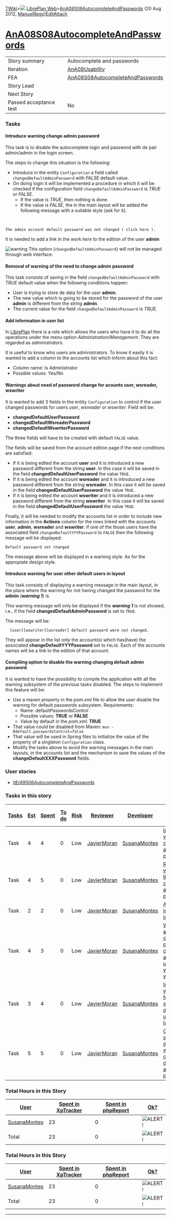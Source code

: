 [TWiki](Main_WebHome)&gt;![](/twiki/pub/TWiki/TWikiDocGraphics/web-bg-small.gif) [LibrePlan Web](LibrePlan_WebHome)&gt;[AnA08S08AutocompleteAndPasswords](LibrePlan_AnA08S08AutocompleteAndPasswords "Topic revision: 10 (20 Aug 2012 - 09:52:45)") (20 Aug 2012, [ManuelRego](Main_ManuelRego))[Edit](LibrePlan_AnA08S08AutocompleteAndPasswords?t=1520344048 "Edit this topic text")[Attach](/twiki/bin/attach/LibrePlan/AnA08S08AutocompleteAndPasswords "Attach an image or document to this topic")  

 [AnA08S08AutocompleteAndPasswords](LibrePlan_AnA08S08AutocompleteAndPasswords)
===============================================================================

|                        |                                                                                |
|------------------------|--------------------------------------------------------------------------------|
| Story summary          | Autocomplete and passwords                                                     |
| Iteration              | [AnA08Usability](LibrePlan_AnA08Usability)                                     |
| FEA                    | [AnA08S08AutocompleteAndPasswords](LibrePlan_AnA08S08AutocompleteAndPasswords) |
| Story Lead             |                                                                                |
| Next Story             |                                                                                |
| Passed acceptance test | No                                                                             |

###  Tasks

####  Introduce warning change admin password

This task is to disable the autocomplete login and password with de pair admin/admin in the login screen.

The steps to change this situation is the following:

-   Introduce in the entity `Configuration` a field called `changedDefaultAdminPassword` with *FALSE* default value.
-   On doing login it will be implemented a procedure in which it will be checked if the configuration field `changeDefaultAdminPassword` is *TRUE* or *FALSE*.
    -   If the value is *TRUE*, then nothing is done.
    -   If the value is *FALSE*, the in the main layout will be added the following message with a suitable style (ask for it).

&nbsp;

    The admin account default password was not changed ( click here ).

It is needed to add a link in the work *here* to the edition of the user **admin**

![warning](/twiki/pub/TWiki/TWikiDocGraphics/warning.gif) This option (`changedDefaultAdminPassword`) will not be managed through web interface.

####  Removal of warning of the need to change admin password

This task consists of saving in the field `changedDefaultAdminPassword` with *TRUE* default value when the following conditions happen:

-   User is trying to store de data for the user **admin**.
-   The new value which is going to be stored for the password of the user **admin** is different from the string **admin**.
-   The current value for the field `changedDefaultAdminPassword` is *TRUE*.

####  Add information in user list

In [LibrePlan](LibrePlan_LibrePlan) there is a role which allows the users who have it to do all the operations under the menu option *Administration/Management*. They are regarded as *administrators*.

It is useful to know who users are administrators. To know it easily it is wanted to add a column to the accounts list which inform about this fact:

-   Column name: Is Administrator
-   Possible values: Yes/No

####  Warnings about need of password change for acounts user, wsreader, wswriter

It is wanted to add 3 fields in the entity `Configuration` to control if the user changed passwords for users *user*, *wsreader* or *wswriter*. Field will be:

-   **changedDefaultUserPassword**
-   **changedDefaultWsreaderPassword**
-   **changedDefaultWswriterPassword**

The three fields will have to be created with default `FALSE` value.

The fields will be saved from the account edition page if the next conditions are satisfied:

-   If it is being edited the account **user** and it is introduced a new password different from the string **user**. In this case it will be saved in the field **changedDefaultUserPassword** the value `TRUE`.
-   If it is being edited the account **wsreader** and it is introduced a new password different from the string **wsreader**. In this case it will be saved in the field **changedDefaultUserPassword** the value `TRUE`.
-   If it is being edited the account **wswriter** and it is introduced a new password different from the string **wswriter**. In this case it will be saved in the field **changedDefaultUserPassword** the value `TRUE`.

Finally, it will be needed to modify the accounts list in order to include new information in the **Actions** column for the rows linked with the accounts **user**, **admin**, **wsreader** and **wswriter**. If one of the those users have the associated field `changedDefaultYYYPassword` to `FALSE` then the following message will be displayed:

    Default password not changed

The message above will be displayed in a warning style. As for the appropiate design style.

####  Introduce warning for user other default users in layout

This task consists of displaying a warning message in the main layout, in the place where the warning for not having changed the password for the **admin** (***warning 1***) is.

This warning message will only be displayed if the ***warning 1*** is not showed, i.e., if the field **changedDefaultAdminPassword** is set to `TRUE`.

The message will be:

      [user][wswriter][wsreader] default password were not changed.

They will appear in the list only the account(s) which has(have) the associated **changeDefaultYYYPassword** set to `FALSE`. Each of the accounts names will be a link to the edition of that account.

####  Compiling option to disable the warning changing default admin password

It is wanted to have the possibility to compile the application with all the warning subsystem of the previous tasks disabled. The steps to implement this feature will be:

-   Use a maven property in the *pom.xml* file to allow the user disable the warning for default passwords subsystem. Requirements:
    -   Name: defaultPasswordsControl
    -   Possible values: **TRUE** or **FALSE**
    -   Value by default in the *pom.xml*: **TRUE**
-   That value could be disabled from Maven: `mvn -Ddefault.passwordsControl=false`
-   That value will be used in Spring files to initialize the value of the property of a singleton `Configuration` class.
-   Modify the tasks above to avoid the warning messages in the main layouts, in the accounts list and the mechanism to save the values of the **changeDefaultXXXPassword** fields.

###  User stories

-   [ItEr69S06AutocompleteAndPasswords](LibrePlan_ItEr69S06AutocompleteAndPasswords)

###  Tasks in this story

| [Tasks](LibrePlan_AnA08S08AutocompleteAndPasswords?sortcol=0;table=2;up=0#sorted_table "Sort by this column") | [Est](LibrePlan_AnA08S08AutocompleteAndPasswords?sortcol=1;table=2;up=0#sorted_table "Sort by this column") | [Spent](LibrePlan_AnA08S08AutocompleteAndPasswords?sortcol=2;table=2;up=0#sorted_table "Sort by this column") | [To do](LibrePlan_AnA08S08AutocompleteAndPasswords?sortcol=3;table=2;up=0#sorted_table "Sort by this column") | [Risk](LibrePlan_AnA08S08AutocompleteAndPasswords?sortcol=4;table=2;up=0#sorted_table "Sort by this column") | [Reviewer](LibrePlan_AnA08S08AutocompleteAndPasswords?sortcol=5;table=2;up=0#sorted_table "Sort by this column") | [Developer](LibrePlan_AnA08S08AutocompleteAndPasswords?sortcol=6;table=2;up=0#sorted_table "Sort by this column") | [Task Name](LibrePlan_AnA08S08AutocompleteAndPasswords?sortcol=7;table=2;up=0#sorted_table "Sort by this column")               | [Start Date](LibrePlan_AnA08S08AutocompleteAndPasswords?sortcol=8;table=2;up=0#sorted_table "Sort by this column") | [Est End Date](LibrePlan_AnA08S08AutocompleteAndPasswords?sortcol=9;table=2;up=0#sorted_table "Sort by this column") | [End Date](LibrePlan_AnA08S08AutocompleteAndPasswords?sortcol=10;table=2;up=0#sorted_table "Sort by this column") |
|---------------------------------------------------------------------------------------------------------------|-------------------------------------------------------------------------------------------------------------|---------------------------------------------------------------------------------------------------------------|---------------------------------------------------------------------------------------------------------------|--------------------------------------------------------------------------------------------------------------|------------------------------------------------------------------------------------------------------------------|-------------------------------------------------------------------------------------------------------------------|---------------------------------------------------------------------------------------------------------------------------------|--------------------------------------------------------------------------------------------------------------------|----------------------------------------------------------------------------------------------------------------------|-------------------------------------------------------------------------------------------------------------------|
| Task                                                                                                          | 4                                                                                                           | 4                                                                                                             | 0                                                                                                             | Low                                                                                                          | [JavierMoran](Main_JavierMoran)                                                                                  | [SusanaMontes](Main_SusanaMontes)                                                                                 | [Introduce warning change admin password](LibrePlan_AnA08S08AutocompleteAndPasswords#TasK0)                                     |                                                                                                                    |                                                                                                                      |                                                                                                                   |
| Task                                                                                                          | 4                                                                                                           | 5                                                                                                             | 0                                                                                                             | Low                                                                                                          | [JavierMoran](Main_JavierMoran)                                                                                  | [SusanaMontes](Main_SusanaMontes)                                                                                 | [Removal of warning of the need to change admin password](LibrePlan_AnA08S08AutocompleteAndPasswords#TasK1)                     |                                                                                                                    |                                                                                                                      |                                                                                                                   |
| Task                                                                                                          | 2                                                                                                           | 2                                                                                                             | 0                                                                                                             | Low                                                                                                          | [JavierMoran](Main_JavierMoran)                                                                                  | [SusanaMontes](Main_SusanaMontes)                                                                                 | [Add information in user list](LibrePlan_AnA08S08AutocompleteAndPasswords#TasK2)                                                |                                                                                                                    |                                                                                                                      |                                                                                                                   |
| Task                                                                                                          | 4                                                                                                           | 3                                                                                                             | 0                                                                                                             | Low                                                                                                          | [JavierMoran](Main_JavierMoran)                                                                                  | [SusanaMontes](Main_SusanaMontes)                                                                                 | [Warnings about need of password change for acounts user, wsreader, wswriter](LibrePlan_AnA08S08AutocompleteAndPasswords#TasK3) |                                                                                                                    |                                                                                                                      |                                                                                                                   |
| Task                                                                                                          | 3                                                                                                           | 4                                                                                                             | 0                                                                                                             | Low                                                                                                          | [JavierMoran](Main_JavierMoran)                                                                                  | [SusanaMontes](Main_SusanaMontes)                                                                                 | [Introduce warning for user other default users in layout](LibrePlan_AnA08S08AutocompleteAndPasswords#TasK4)                    |                                                                                                                    |                                                                                                                      |                                                                                                                   |
| Task                                                                                                          | 5                                                                                                           | 5                                                                                                             | 0                                                                                                             | Low                                                                                                          | [JavierMoran](Main_JavierMoran)                                                                                  | [SusanaMontes](Main_SusanaMontes)                                                                                 | [Compiling option to disable the warning changing default admin password](LibrePlan_AnA08S08AutocompleteAndPasswords#TasK5)     |                                                                                                                    |                                                                                                                      |                                                                                                                   |

###  Total Hours in this Story

| [User](LibrePlan_AnA08S08AutocompleteAndPasswords?sortcol=0;table=3;up=0#sorted_table "Sort by this column") | [Spent in XpTracker](LibrePlan_AnA08S08AutocompleteAndPasswords?sortcol=1;table=3;up=0#sorted_table "Sort by this column") | [Spent in phpReport](LibrePlan_AnA08S08AutocompleteAndPasswords?sortcol=2;table=3;up=0#sorted_table "Sort by this column") | [Ok?](LibrePlan_AnA08S08AutocompleteAndPasswords?sortcol=3;table=3;up=0#sorted_table "Sort by this column") |
|--------------------------------------------------------------------------------------------------------------|----------------------------------------------------------------------------------------------------------------------------|----------------------------------------------------------------------------------------------------------------------------|-------------------------------------------------------------------------------------------------------------|
| [SusanaMontes](Main_SusanaMontes)                                                                            | 23                                                                                                                         | 0                                                                                                                          | ![ALERT!](/twiki/pub/TWiki/TWikiDocGraphics/warning.gif "ALERT!")                                           |
| Total                                                                                                        | 23                                                                                                                         | 0                                                                                                                          | ![ALERT!](/twiki/pub/TWiki/TWikiDocGraphics/warning.gif "ALERT!")                                           |

###  Total Hours in this Story

| [User](LibrePlan_AnA08S08AutocompleteAndPasswords?sortcol=0;table=4;up=0#sorted_table "Sort by this column") | [Spent in XpTracker](LibrePlan_AnA08S08AutocompleteAndPasswords?sortcol=1;table=4;up=0#sorted_table "Sort by this column") | [Spent in phpReport](LibrePlan_AnA08S08AutocompleteAndPasswords?sortcol=2;table=4;up=0#sorted_table "Sort by this column") | [Ok?](LibrePlan_AnA08S08AutocompleteAndPasswords?sortcol=3;table=4;up=0#sorted_table "Sort by this column") |
|--------------------------------------------------------------------------------------------------------------|----------------------------------------------------------------------------------------------------------------------------|----------------------------------------------------------------------------------------------------------------------------|-------------------------------------------------------------------------------------------------------------|
| [SusanaMontes](Main_SusanaMontes)                                                                            | 23                                                                                                                         | 0                                                                                                                          | ![ALERT!](/twiki/pub/TWiki/TWikiDocGraphics/warning.gif "ALERT!")                                           |
| Total                                                                                                        | 23                                                                                                                         | 0                                                                                                                          | ![ALERT!](/twiki/pub/TWiki/TWikiDocGraphics/warning.gif "ALERT!")                                           |

------------------------------------------------------------------------

